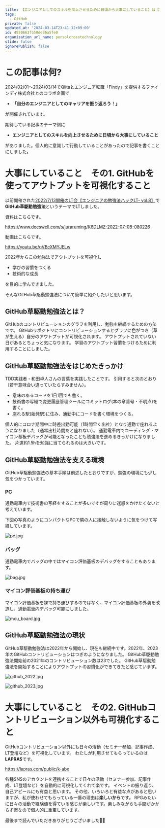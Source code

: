 ```yaml
---
title: 【エンジニアとしてのスキルを向上させるために日頃から大事にしていること】は【アウトプットを可視化】すること
tags:
  - GitHub
private: false
updated_at: '2024-03-14T23:41:12+09:00'
id: 4950663fb50de36a5fe0
organization_url_name: persolcrosstechnology
slide: false
ignorePublish: false
---
```

# この記事は何?
2024/02/01〜2024/03/14でQiitaとエンジニア転職「Findy」を提供するファインディ株式会社とのコラボ企画で

* **「自分のエンジニアとしてのキャリアを振り返ろう！」**

が開催されています。

期待している記事のテーマ例に

* **エンジニアとしてのスキルを向上させるために日頃から大事にしていること**

がありました。個人的に意識して行動していることがあったので記事を書くことにしました。

# 大事にしていること　その1. GitHubを使ってアウトプットを可視化すること
以前開催された[2022/7/13開催のLT会【エンジニアの勉強法ハックLT- vol.8】](https://rakus.connpass.com/event/249139/)で
**GitHub草駆動勉強法**というテーマでLTしました。

資料はこちらです。

https://www.docswell.com/s/juraruming/K6DLMZ-2022-07-08-080226


動画はこちらです。

https://youtu.be/qVBcXMYJELw

2022年からこの勉強法でアウトプットを可視化し

* 学びの習慣をつくる
* 技術的な成長

を目的に学んできました。

そんなGitHub草駆動勉強法について簡単に紹介したいと思います。

## GitHub草駆動勉強法とは？
GitHubのコントリビューションのグラフを利用し、勉強を継続するための方法です。
GitHubリポジトリにコントリビューションするとグラフに色がつき（草が生える）自分のアウトプットが可視化されます。
アウトプットされていない日があるとちょっと気になります。
学習のアウトプット習慣をつけるために利用することにしました。

## GitHub草駆動勉強法をはじめたきっかけ
TDD実践者・和田卓人さんの言葉を実践したことです。
引用すると次のとおり（若干意味合い違っていたらすみません）。

* 意味のあるコードを1日1回でも書く。
* 技術書の写経で変更履歴管理ツールにコミットログ(本の章番号・不明点)を書く。
* 座れる駅(始発駅)に住み、通勤中にコードを書く環境をつくる。

個人的にコロナ期間中に時差出勤可能（1時間早く出社）となり通勤で座れるようになりました（通常出社時間だと座れない）。
通勤電車内でコーディング・マイコン基板デバッグが可能となったことも勉強法を進めるきっかけになりました。
片道約1.5hを勉強に当てられるのは大きいです。

## GitHub草駆動勉強法を支える環境
GitHub草駆動勉強法の基本手順は前述したとおりですが、勉強の環境にも少し気をつかっています。

### PC
通勤電車内で技術書の写経をすることが多いですが周りに迷惑をかけたくないと考えています。

下図の写真のようにコンパクトなPCで隣の人に接触しないように気をつけて写経しています。

![pc.jpg](https://qiita-image-store.s3.ap-northeast-1.amazonaws.com/0/171866/3c687f92-f7df-405c-4b81-d9850c8c00e0.jpeg)


### バッグ
通勤電車内でバッグの中ではマイコン評価基板のデバッグをすることもあります。

![bag.jpg](https://qiita-image-store.s3.ap-northeast-1.amazonaws.com/0/171866/887f73c9-f621-a4c1-619c-95014381ae68.jpeg)


### マイコン評価基板の持ち運び
マイコン評価基板を裸で持ち運びするのではなく、マイコン評価基板の外装を改造し、通勤電車内デバッグ可能にしました。

![mcu_board.jpg](https://qiita-image-store.s3.ap-northeast-1.amazonaws.com/0/171866/0102c6b8-71ee-0fd7-8a44-1ed78101ef92.jpeg)

## GitHub草駆動勉強法の現状
GitHub草駆動勉強法は2022年から開始し、現在も継続中です。2022年、2023年のGitHubコントリビューションはつぎのようになりました。
GitHub草駆動勉強法開始前の2021年のコントリビューション数は23でした。
GitHub草駆動勉強法を開始することによりアウトプットの習慣化ができてきたと感じています。

![github_2022.jpg](https://qiita-image-store.s3.ap-northeast-1.amazonaws.com/0/171866/a8558131-fb84-4ab2-5a47-25b1fdd12652.jpeg)

![github_2023.jpg](https://qiita-image-store.s3.ap-northeast-1.amazonaws.com/0/171866/5153a184-19d4-deb4-53d1-bcfed2670265.jpeg)



# 大事にしていること　その2. GitHubコントリビューション以外も可視化すること
GitHubコントリビューション以外にも日々の活動（セミナー参加、記事作成、LT登壇など）を可視化しています。
わたしが利用させてもらっているのは**LAPRAS**です。

https://lapras.com/public/k-abe

各種SNSのアカウントを連携することで日々の活動（セミナー参加、記事作成、LT登壇など）を自動的に可視化してくれて楽です。
イベントの振り返り、自己アピールにも有益と思います。
その他、いろいろと有益な点があると思いますが、私が使わせてもらっている一番の理由は**楽しいから**です。
RPGみたいに日々の活動で経験値を得ている感じが楽しいです。楽しみながらも手間がかからず楽なので個人的に重宝しています。


最後まで読んでいただきありがとうございました🙇‍♀️
